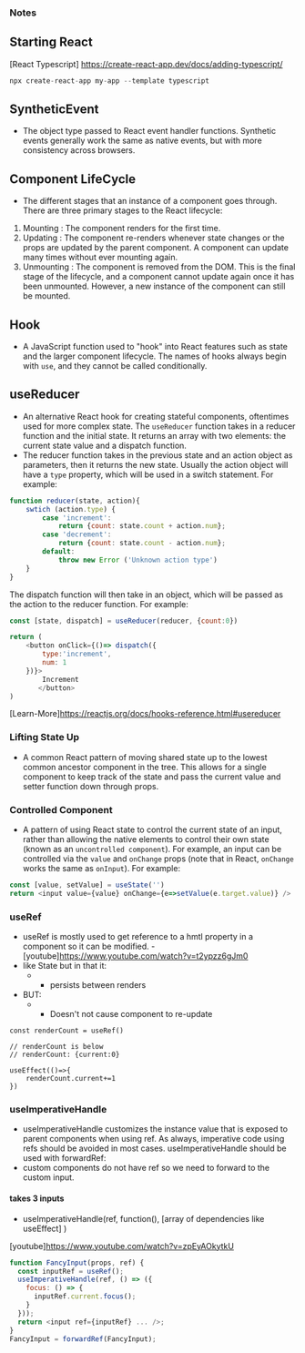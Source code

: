 ### Notes

## Starting React
[React Typescript] https://create-react-app.dev/docs/adding-typescript/
````Typescript
npx create-react-app my-app --template typescript
````

## SyntheticEvent
- The object type passed to React event handler functions. Synthetic events
  generally work the same as native events, but with more consistency across
  browsers.

## Component LifeCycle
- The different stages that an instance of a component goes through. There are three primary stages to the React lifecycle:
1. Mounting : The component renders for the first time.
2. Updating : The component re-renders whenever state changes or the
    props are updated by the parent component. A component can update many
    times without ever mounting again.
3. Unmounting : The component is removed from the DOM. This is the final
    stage of the lifecycle, and a component cannot update again once it has
    been unmounted. However, a new instance of the component can still be mounted.

## Hook
- A JavaScript function used to "hook" into React features such as state and
  the larger component lifecycle. The names of hooks always begin with `use`,
  and they cannot be called conditionally.

## useReducer
- An alternative React hook for creating stateful components, oftentimes used
  for more complex state. The `useReducer` function takes in a
  reducer function and the initial state. It returns an array with two
  elements: the current state value and a dispatch function.
- The reducer function takes in the previous state and an action object
  as parameters, then it returns the new state. Usually the action object will
  have a `type` property, which will be used in a switch statement.
  For example:
````javascript
function reducer(state, action){
    swtich (action.type) {
        case 'increment':
            return {count: state.count + action.num};
        case 'decrement':
            return {count: state.count - action.num};
        default:
            throw new Error ('Unknown action type')
    }
}
````

  The dispatch function will then take in an object, which will be passed as
  the action to the reducer function. For example:
````javascript
const [state, dispatch] = useReducer(reducer, {count:0})

return (
    <button onClick={()=> dispatch({
        type:'increment',
        num: 1
    })}>
        Increment
       </button>
)
````
[Learn-More]https://reactjs.org/docs/hooks-reference.html#usereducer

### Lifting State Up
- A common React pattern of moving shared state up to the lowest common
  ancestor component in the tree. This allows for a single component to keep
  track of the state and pass the current value and setter function down
  through props.

### Controlled Component
-
  A pattern of using React state to control the current state of an input,
  rather than allowing the native elements to control their own state (known as
  an `uncontrolled component`). For example, an input can be controlled via
  the `value` and `onChange` props (note that in React, `onChange`  works the same as
`onInput`). For example:
```` javascript
const [value, setValue] = useState('')
return <input value={value} onChange={e=>setValue(e.target.value)} />
````

### useRef
- useRef is mostly used to get reference to a hmtl property in a component so it can be modified.
-[youtube]https://www.youtube.com/watch?v=t2ypzz6gJm0
- like State but in that it:
  - - persists between renders
- BUT:
  - - Doesn't not cause component to re-update
```
const renderCount = useRef()

// renderCount is below
// renderCount: {current:0}

useEffect(()=>{
    renderCount.current+=1
})
```

### useImperativeHandle
- useImperativeHandle customizes the instance value that is exposed to parent components when using ref. As always, imperative code using refs should be avoided in most cases. useImperativeHandle should be used with forwardRef:
- custom components do not have ref so we need to forward to the custom input.

#### takes 3 inputs
- useImperativeHandle(ref, function(), [array of dependencies like useEffect] )

[youtube]https://www.youtube.com/watch?v=zpEyAOkytkU
````javascript
function FancyInput(props, ref) {
  const inputRef = useRef();
  useImperativeHandle(ref, () => ({
    focus: () => {
      inputRef.current.focus();
    }
  }));
  return <input ref={inputRef} ... />;
}
FancyInput = forwardRef(FancyInput);

````
